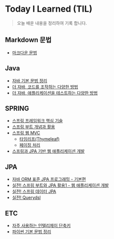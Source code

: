 # Today I Learned (TIL)

> 오늘 배운 내용을 정리하여 기록 합니다.

## Markdown 문법

* [마크다운 문법](https://github.com/kevinntech/TIL/tree/main/markdownSyntax "마크다운 문법")

## Java

* [자바 기본 문법 정리](https://github.com/kevinntech/TIL/tree/main/java/java-basic "자바 기본 문법 정리")
* [더 자바, 코드를 조작하는 다양한 방법](https://github.com/kevinntech/TIL/tree/main/java/the-java-code "더 자바, 코드를 조작하는 다양한 방법")
* [더 자바, 애플리케이션을 테스트하는 다양한 방법](https://github.com/kevinntech/TIL/tree/main/java/the-java-test "더 자바, 애플리케이션을 테스트하는 다양한 방법")

## SPRING

* [스프링 프레임워크 핵심 기술](https://github.com/kevinntech/TIL/tree/main/spring/spring-core "스프링 프레임워크 핵심 기술")
* [스프링 부트 개념과 활용](https://github.com/kevinntech/TIL/tree/main/spring/spring-boot "스프링 부트 개념과 활용")
* [스프링 웹 MVC](https://github.com/kevinntech/TIL/tree/main/spring/spring-mvc "스프링 웹 MVC")
  * [타임리프(Thymeleaf)](https://github.com/kevinntech/TIL/blob/main/thymeleaf/README.md "타임리프(Thymeleaf)")
  * [페이징 처리](https://github.com/kevinntech/TIL/blob/main/spring/spring-mvc/PAGING.md "페이징 처리")
* [스프링과 JPA 기반 웹 애플리케이션 개발](https://github.com/kevinntech/TIL/tree/main/spring/spring-jpa-webapp "스프링과 JPA 기반 웹 애플리케이션 개발")

## JPA
* [자바 ORM 표준 JPA 프로그래밍 - 기본편](https://github.com/kevinntech/TIL/tree/main/jpa/jpaBasic "자바 ORM 표준 JPA 프로그래밍 - 기본편")
* [실전! 스프링 부트와 JPA 활용1 - 웹 애플리케이션 개발](https://github.com/kevinntech/TIL/tree/main/jpa/jpaUse1 "실전! 스프링 부트와 JPA 활용1")
* [실전! 스프링 데이터 JPA](https://github.com/kevinntech/TIL/tree/main/jpa/springDataJpa "실전! 스프링 데이터 JPA")
* [실전! Querydsl](https://github.com/kevinntech/TIL/tree/main/jpa/querydsl "실전! Querydsl")

## ETC

* [자주 사용하는 인텔리제이 단축키](https://github.com/kevinntech/TIL/tree/main/intellij "자주 사용하는 인텔리제이 단축키")
* [파이썬 기본 문법 정리](https://github.com/kevinntech/TIL/tree/main/python-summary "파이썬 기본 문법 정리")
